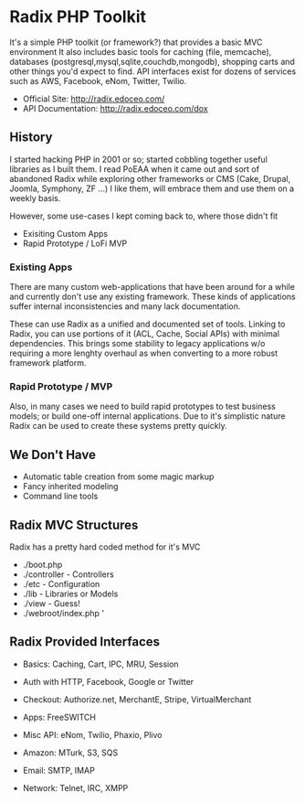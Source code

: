 # Radix PHP Toolkit

It's a simple PHP toolkit (or framework?) that provides a basic MVC environment
It also includes basic tools for caching (file, memcache), databases (postgresql,mysql,sqlite,couchdb,mongodb), shopping carts and other things you'd expect to find.
API interfaces exist for dozens of services such as AWS, Facebook, eNom, Twitter, Twilio.

* Official Site: http://radix.edoceo.com/
* API Documentation: http://radix.edoceo.com/dox

## History

I started hacking PHP in 2001 or so; started cobbling together useful libraries as I built them.
I read PoEAA when it came out and sort of abandoned Radix while exploring other frameworks or CMS (Cake, Drupal, Joomla, Symphony, ZF ...)
I like them, will embrace them and use them on a weekly basis.

However, some use-cases I kept coming back to, where those didn't fit

* Exisiting Custom Apps
* Rapid Prototype / LoFi MVP

### Existing Apps

There are many custom web-applications that have been around for a while and currently don't use any existing framework.
These kinds of applications suffer internal inconsistencies and many lack documentation.

These can use Radix as a unified and documented set of tools.
Linking to Radix, you can use portions of it (ACL, Cache, Social APIs) with minimal dependencies.
This brings some stability to legacy applications w/o requiring a more lenghty overhaul as when converting to a more robust framework platform.

### Rapid Prototype / MVP

Also, in many cases we need to build rapid prototypes to test business models; or build one-off internal applications.
Due to it's simplistic nature Radix can be used to create these systems pretty quickly.

## We Don't Have

* Automatic table creation from some magic markup
* Fancy inherited modeling
* Command line tools

## Radix MVC Structures

Radix has a pretty hard coded method for it's MVC

* ./boot.php
* ./controller - Controllers
* ./etc - Configuration
* ./lib - Libraries or Models
* ./view - Guess!
* ./webroot/index.php
'
## Radix Provided Interfaces

* Basics: Caching, Cart, IPC, MRU, Session

* Auth with HTTP, Facebook, Google or Twitter
* Checkout: Authorize.net, MerchantE, Stripe, VirtualMerchant
* Apps: FreeSWITCH
* Misc API: eNom, Twilio, Phaxio, Plivo
* Amazon: MTurk, S3, SQS
* Email: SMTP, IMAP
* Network: Telnet, IRC, XMPP
